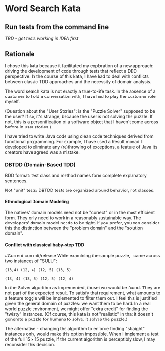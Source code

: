 # Word Search Kata

## Run tests from the command line

*TBD - get tests working in IDEA first*

## Rationale

I chose this kata because it facilitated my exploration of a new approach: 
driving the development of code through tests that reflect a DDD 
perspective. In the course of this kata, I have had to deal with conflicts 
between classic TDD approaches and the necessity of domain analysis.

The word search kata is not exactly a true-to-life task. In the absence of a 
customer to hold a conversation with, I have had to play the customer role 
myself. 

(Question about the "User Stories": is the "Puzzle Solver" supposed 
to be the user? If so, it's strange, because the user is not solving the 
puzzle. If not, this is a personification of a software object that I haven't
 come across before in user stories.)

I have tried to write Java code using clean code techniques derived from
 functional programming. For example, I have used a Result monad I developed 
 to eliminate any (re)throwing of exceptions, a feature of Java its creators 
 have agreed was a mistake.

### DBTDD (Domain-Based TDD)

BDD format: test class and method names form complete explanatory sentences.

Not "unit" tests: DBTDD tests are organized around behavior, not classes.

#### Ethnological Domain Modeling
The natives' domain models need not be "correct" or in the most efficient form. 
They only need to work in a reasonably sustainable way. The developers' domain 
model needs to be tight. If you prefer, you can consider this the distinction
 between the "problem domain" and the "solution domain".

#### Conflict with classical baby-step TDD

#Current commit/release
While examining the sample puzzle, I came across two instances of "SULU":

    (13,4) (12, 4) (12, 5) (13, 5)

    (13, 4) (13, 5) (12, 5) (12, 4)
    
In the Solver algorithm as implemented, those two would be found. They are not 
part of the expected result. To satisfy that requirement, what amounts to a 
feature toggle will be implemented to filter them out. I feel this is 
justified given the general domain of puzzles: we want them to be hard. In a 
real world puzzle environment, we might offer "extra credit" for finding the 
"twisty" instances. (Of course, this kata is not "realistic" in that it 
doesn't generate a puzzle for humans to solve: it solves the puzzle.)

The alternative - changing the algorithm to enforce finding "straight" 
instances only, would make this option impossible. When I implement a test of
 the full 15 x 15 puzzle, if the current algorithm is perceptibly slow, I may
  reconsider this decision.
